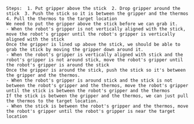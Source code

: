 
    Steps:  1. Put gripper above the stick  2. Drop gripper around the stick  3. Push the stick so it is between the gripper and the thermos  4. Pull the thermos to the target location
    We need to put the gripper above the stick before we can grab it.
    - When the robot's gripper is not vertically aligned with the stick, move the robot's gripper until the robot's gripper is vertically aligned with the stick
    Once the gripper is lined up above the stick, we should be able to grab the stick by moving the gripper down around it.
    - When the robot's gripper is vertically aligned with stick and the robot's gripper is not around stick, move the robot's gripper until the robot's gripper is around the stick
    Once the gripper is around the stick, push the stick so it's between the gripper and the thermos.
    - When the robot's gripper is around stick and the stick is not between the robot's gripper and the thermos, move the robot's gripper until the stick is between the robot's gripper and the thermos
    If the stick is between the gripper and the thermos, we can just pull the thermos to the target location.
    - When the stick is between the robot's gripper and the thermos, move the robot's gripper until the robot's gripper is near the target location